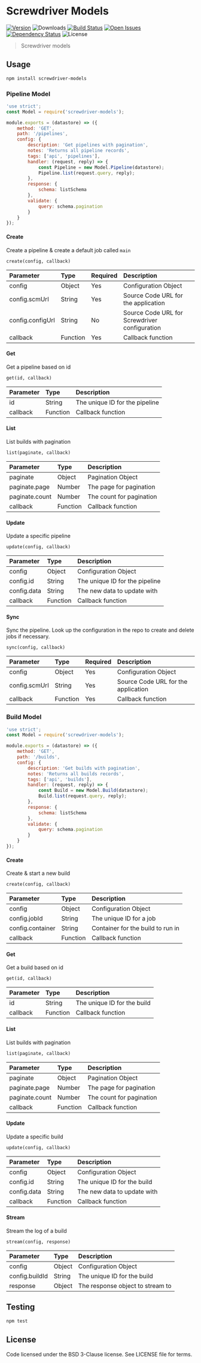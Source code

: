 # Screwdriver Models
[![Version][npm-image]][npm-url] ![Downloads][downloads-image] [![Build Status][wercker-image]][wercker-url] [![Open Issues][issues-image]][issues-url] [![Dependency Status][daviddm-image]][daviddm-url] ![License][license-image]

> Screwdriver models

## Usage

```bash
npm install screwdriver-models
```

### Pipeline Model
```js
'use strict';
const Model = require('screwdriver-models');

module.exports = (datastore) => ({
    method: 'GET',
    path: '/pipelines',
    config: {
        description: 'Get pipelines with pagination',
        notes: 'Returns all pipeline records',
        tags: ['api', 'pipelines'],
        handler: (request, reply) => {
            const Pipeline = new Model.Pipeline(datastore);
            Pipeline.list(request.query, reply);
        },
        response: {
            schema: listSchema
        },
        validate: {
            query: schema.pagination
        }
    }
});
```


#### Create
Create a pipeline & create a default job called `main`
```
create(config, callback)
```

| Parameter        | Type  | Required  |  Description |
| :-------------   | :---- | :---- | :-------------|
| config        | Object | Yes | Configuration Object |
| config.scmUrl | String | Yes | Source Code URL for the application |
| config.configUrl | String | No | Source Code URL for Screwdriver configuration |
| callback | Function | Yes | Callback function|

#### Get
Get a pipeline based on id
```
get(id, callback)
```

| Parameter        | Type  |  Description |
| :-------------   | :---- | :-------------|
| id | String | The unique ID for the pipeline |
| callback | Function | Callback function|

#### List
List builds with pagination
```
list(paginate, callback)
```

| Parameter        | Type  |  Description |
| :-------------   | :---- | :-------------|
| paginate        | Object | Pagination Object |
| paginate.page | Number | The page for pagination |
| paginate.count | Number | The count for pagination |
| callback | Function | Callback function |

#### Update
Update a specific pipeline
```
update(config, callback)
```

| Parameter        | Type  |  Description |
| :-------------   | :---- | :-------------|
| config        | Object | Configuration Object |
| config.id | String | The unique ID for the pipeline |
| config.data | String | The new data to update with |
| callback | Function | Callback function|

#### Sync
Sync the pipeline. Look up the configuration in the repo to create and delete jobs if necessary.
```
sync(config, callback)
```

| Parameter        | Type  | Required  |  Description |
| :-------------   | :---- | :---- | :-------------|
| config        | Object | Yes | Configuration Object |
| config.scmUrl | String | Yes | Source Code URL for the application |
| callback | Function | Yes | Callback function|

### Build Model
```js
'use strict';
const Model = require('screwdriver-models');

module.exports = (datastore) => ({
    method: 'GET',
    path: '/builds',
    config: {
        description: 'Get builds with pagination',
        notes: 'Returns all builds records',
        tags: ['api', 'builds'],
        handler: (request, reply) => {
            const Build = new Model.Build(datastore);
            Build.list(request.query, reply);
        },
        response: {
            schema: listSchema
        },
        validate: {
            query: schema.pagination
        }
    }
});
```

#### Create
Create & start a new build
```
create(config, callback)
```

| Parameter        | Type  |  Description |
| :-------------   | :---- | :-------------|
| config        | Object | Configuration Object |
| config.jobId | String | The unique ID for a job |
| config.container | String | Container for the build to run in |
| callback | Function | Callback function|

#### Get
Get a build based on id
```
get(id, callback)
```

| Parameter        | Type  |  Description |
| :-------------   | :---- | :-------------|
| id | String | The unique ID for the build |
| callback | Function | Callback function|

#### List
List builds with pagination
```
list(paginate, callback)
```

| Parameter        | Type  |  Description |
| :-------------   | :---- | :-------------|
| paginate        | Object | Pagination Object |
| paginate.page | Number | The page for pagination |
| paginate.count | Number | The count for pagination |
| callback | Function | Callback function |

#### Update
Update a specific build
```
update(config, callback)
```

| Parameter        | Type  |  Description |
| :-------------   | :---- | :-------------|
| config        | Object | Configuration Object |
| config.id | String | The unique ID for the build |
| config.data | String | The new data to update with |
| callback | Function | Callback function|

#### Stream
Stream the log of a build
```
stream(config, response)
```

| Parameter        | Type  |  Description |
| :-------------   | :---- | :-------------|
| config        | Object | Configuration Object |
| config.buildId | String | The unique ID for the build |
| response | Object | The response object to stream to|

## Testing

```bash
npm test
```

## License

Code licensed under the BSD 3-Clause license. See LICENSE file for terms.

[npm-image]: https://img.shields.io/npm/v/screwdriver-models.svg
[npm-url]: https://npmjs.org/package/screwdriver-models
[downloads-image]: https://img.shields.io/npm/dt/screwdriver-models.svg
[license-image]: https://img.shields.io/npm/l/screwdriver-models.svg
[issues-image]: https://img.shields.io/github/issues/screwdriver-cd/models.svg
[issues-url]: https://github.com/screwdriver-cd/models/issues
[wercker-image]: https://app.wercker.com/status/b397acf533ad968db3955e1b2e834c8b
[wercker-url]: https://app.wercker.com/project/bykey/b397acf533ad968db3955e1b2e834c8b
[daviddm-image]: https://david-dm.org/screwdriver-cd/models.svg?theme=shields.io
[daviddm-url]: https://david-dm.org/screwdriver-cd/models
